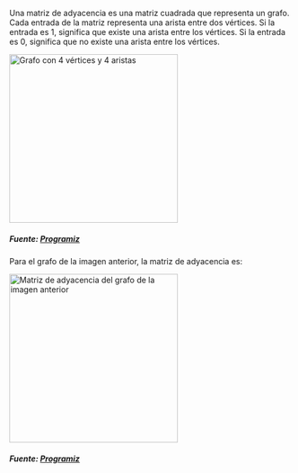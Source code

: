Una matriz de adyacencia es una matriz cuadrada que representa un grafo. Cada entrada de la matriz representa una arista entre dos vértices. Si la entrada es 1, significa que existe una arista entre los vértices. Si la entrada es 0, significa que no existe una arista entre los vértices.



<img src="https://www.programiz.com/sites/tutorial2program/files/adjacency-matrix-graph.png" width="300" height="300" alt="Grafo con 4 vértices y 4 aristas">



##### Fuente: [Programiz](https://www.programiz.com/dsa/graph-adjacency-matrix)



Para el grafo de la imagen anterior, la matriz de adyacencia es:



<img src="https://www.programiz.com/sites/tutorial2program/files/adjacency-matrix-representation_1.png" width="300" height="300" alt="Matriz de adyacencia del grafo de la imagen anterior">



##### Fuente: [Programiz](https://www.programiz.com/dsa/graph-adjacency-matrix)

